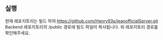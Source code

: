 ## 실행
현재 레포지토리는 
빌드 하여 https://github.com/Henry93s/jeanofficialServer.git Backend 레포지토리의 /public 경로에 빌드 파일이 복사됩니다. 위 레포지토리 경로를 확인해주세요.